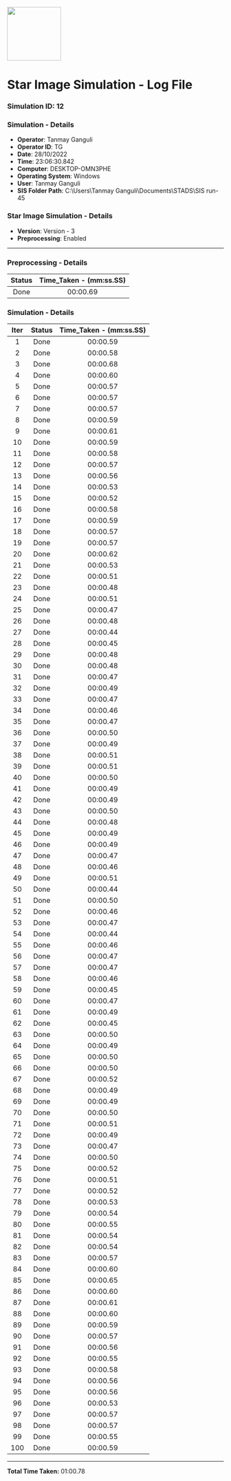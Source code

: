 [<img src="https://www.aero.iitb.ac.in/satlab/images/IITBSSP2019.png" width="125"/>](image.png)

# Star Image Simulation - Log File

### Simulation ID: 12

### Simulation - Details
* **Operator**: Tanmay Ganguli
* **Operator ID**: TG
* **Date**: 28/10/2022
* **Time**: 23:06:30.842
* **Computer**: DESKTOP-OMN3PHE
* **Operating System**: Windows
* **User**: Tanmay Ganguli
* **SIS Folder Path**: C:\Users\Tanmay Ganguli\Documents\STADS\SIS run-45

### Star Image Simulation - Details
* **Version**: Version - 3
* **Preprocessing**: Enabled

---

### Preprocessing - Details

|Status|Time_Taken - (mm:ss.SS)
|:---:|:---:|
|Done|00:00.69|

### Simulation - Details

|Iter|Status|Time_Taken - (mm:ss.SS)|
|:---:|:---:|:---:|
|1|Done|00:00.59|
|2|Done|00:00.58|
|3|Done|00:00.68|
|4|Done|00:00.60|
|5|Done|00:00.57|
|6|Done|00:00.57|
|7|Done|00:00.57|
|8|Done|00:00.59|
|9|Done|00:00.61|
|10|Done|00:00.59|
|11|Done|00:00.58|
|12|Done|00:00.57|
|13|Done|00:00.56|
|14|Done|00:00.53|
|15|Done|00:00.52|
|16|Done|00:00.58|
|17|Done|00:00.59|
|18|Done|00:00.57|
|19|Done|00:00.57|
|20|Done|00:00.62|
|21|Done|00:00.53|
|22|Done|00:00.51|
|23|Done|00:00.48|
|24|Done|00:00.51|
|25|Done|00:00.47|
|26|Done|00:00.48|
|27|Done|00:00.44|
|28|Done|00:00.45|
|29|Done|00:00.48|
|30|Done|00:00.48|
|31|Done|00:00.47|
|32|Done|00:00.49|
|33|Done|00:00.47|
|34|Done|00:00.46|
|35|Done|00:00.47|
|36|Done|00:00.50|
|37|Done|00:00.49|
|38|Done|00:00.51|
|39|Done|00:00.51|
|40|Done|00:00.50|
|41|Done|00:00.49|
|42|Done|00:00.49|
|43|Done|00:00.50|
|44|Done|00:00.48|
|45|Done|00:00.49|
|46|Done|00:00.49|
|47|Done|00:00.47|
|48|Done|00:00.46|
|49|Done|00:00.51|
|50|Done|00:00.44|
|51|Done|00:00.50|
|52|Done|00:00.46|
|53|Done|00:00.47|
|54|Done|00:00.44|
|55|Done|00:00.46|
|56|Done|00:00.47|
|57|Done|00:00.47|
|58|Done|00:00.46|
|59|Done|00:00.45|
|60|Done|00:00.47|
|61|Done|00:00.49|
|62|Done|00:00.45|
|63|Done|00:00.50|
|64|Done|00:00.49|
|65|Done|00:00.50|
|66|Done|00:00.50|
|67|Done|00:00.52|
|68|Done|00:00.49|
|69|Done|00:00.49|
|70|Done|00:00.50|
|71|Done|00:00.51|
|72|Done|00:00.49|
|73|Done|00:00.47|
|74|Done|00:00.50|
|75|Done|00:00.52|
|76|Done|00:00.51|
|77|Done|00:00.52|
|78|Done|00:00.53|
|79|Done|00:00.54|
|80|Done|00:00.55|
|81|Done|00:00.54|
|82|Done|00:00.54|
|83|Done|00:00.57|
|84|Done|00:00.60|
|85|Done|00:00.65|
|86|Done|00:00.60|
|87|Done|00:00.61|
|88|Done|00:00.60|
|89|Done|00:00.59|
|90|Done|00:00.57|
|91|Done|00:00.56|
|92|Done|00:00.55|
|93|Done|00:00.58|
|94|Done|00:00.56|
|95|Done|00:00.56|
|96|Done|00:00.53|
|97|Done|00:00.57|
|98|Done|00:00.57|
|99|Done|00:00.55|
|100|Done|00:00.59|

---

**Total Time Taken:** 01:00.78
